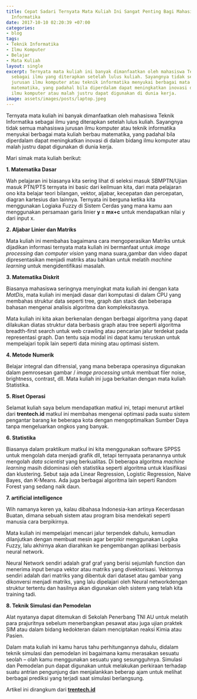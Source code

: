 ```yaml
---
title: Cepat Sadari Ternyata Mata Kuliah Ini Sangat Penting Bagi Mahasiswa Teknik
  Informatika
date: 2017-10-10 02:20:39 +07:00
categories:
- blog
tags:
- Teknik Informatika
- Ilmu Komputer
- Belajar
- Mata Kuliah
layout: single
excerpt: Ternyata mata kuliah ini banyak dimanfaatkan oleh mahasiswa Teknik Informatika
  sebagai ilmu yang diterapkan setelah lulus kuliah. Sayangnya tidak semua mahasiswa
  jurusan ilmu komputer atau teknik informatika menyukai berbagai mata kuliah berbau
  matematika, yang padahal bila diperdalam dapat meningkatkan inovasi di dalam bidang
  ilmu komputer atau malah justru dapat digunakan di dunia kerja.
image: assets/images/posts/laptop.jpeg
---
```


Ternyata mata kuliah ini banyak dimanfaatkan oleh mahasiswa Teknik Informatika sebagai ilmu yang diterapkan setelah lulus kuliah. Sayangnya tidak semua mahasiswa jurusan ilmu komputer atau teknik informatika menyukai berbagai mata kuliah berbau matematika, yang padahal bila diperdalam dapat meningkatkan inovasi di dalam bidang ilmu komputer atau malah justru dapat digunakan di dunia kerja.

Mari simak mata kuliah berikut:

**1. Matematika Dasar**
 
Wah pelajaran ini biasanya kita sering lihat di seleksi masuk SBMPTN/Ujian masuk PTN/PTS ternyata ini basic dari keilmuan kita, dari mata pelajaran ono kita belajar teori bilangan, vektor, aljabar, kecepatan dan percepatan, diagran kartesius dan lainnya. Ternyata ini berguna ketika kita menggunakan Logiaka Fuzzy di Sistem Cerdas yang mana kamu aan menggunakan persamaan garis linier **y = mx+c** untuk mendapatkan nilai y dari input x.

**2. Aljabar Linier dan Matriks**

Mata kuliah ini membahas bagaimana cara mengoperasikan Matriks untuk dijadikan informasi ternyata mata kuliah ini bermanfaat untuk _image processing_ dan _computer vision_ yang mana suara,gambar dan video dapat dipresentasikan menjadi matriks atau bahkan untuk melatih _machine learning_ untuk mengidentifikasi masalah.

**3. Matematika Diskrit**

Biasanya mahasiswa seringnya menyingkat mata kuliah ini dengan kata _MatDis_, mata kuliah ini menjadi dasar dari komputasi di dalam CPU yang membahas struktur data seperti tree, graph dan stack dan beberapa bahasan mengenai analisis algoritma dan kompleksitasnya.

Mata kuliah ini kita akan berkenalan dengan berbagai algoritma yang dapat dilakukan diatas struktur data berbasis graph atau tree seperti algoritma breadth-first search untuk web crawling atau pencarian jalur terdekat pada representasi graph. Dan tentu saja modal ini dapat kamu teruskan untuk mempelajari topik lain seperti data mining atau optimasi sistem.

**4. Metode Numerik**

Belajar integral dan difrensial, yang mana beberapa operasinya digunakan dalam pemrosesan gambar / _image processing_ untuk membuat filer noise, brightness, contrast, dll. Mata kuliah ini juga berkaitan dengan mata kuliah Statistika.

**5. Riset Operasi**

Selamat kuliah saya belum mendapatkan matkul ini, tetapi menurut artikel dari **trentech.id** matkul ini membahas mengenai optimasi pada suatu sistem pengantar barang ke beberapa kota dengan mengoptimalkan Sumber Daya tanpa mengeluarkan ongkos yang banyak.

**6. Statistika**

Biasanya dalam praktikum matkul ini kita menggunakan software SPPSS untuk mengolah data menjadi grafik dll, tetapi ternyaata peranannya untuk mengolah _data scientist_ yang berkualitas. Di beberapa algoritma _machine learning_ masih didominasi oleh statistika seperti algoritma untuk klasifikasi dan klustering. Sebut saja ada Linear Regression, Logistic Regression, Naive Bayes, dan K-Means. Ada juga berbagai algoritma lain seperti Random Forest yang sedang naik daun.

**7. artificial intelligence**

Wih namanya keren ya, kalau dibahasa Indonesia-kan artinya Kecerdasan Buatan, dimana sebuah sistem atau program bisa mendekati seperti manusia cara berpikirnya.

Mata kuliah ini mempelajari mencari jalur terpendek dahulu, kemudian dilanjutkan dengan membuat mesin agar berpikir menggunakan Logika Fuzzy, lalu akhirnya akan diarahkan ke pengembangan aplikasi berbasis neural network.

Neural Network sendiri adalah graf graf yang berisi sejumlah function dan menerima input berupa vektor atau matriks yang divektorisasi. Vektornya sendiri adalah dari matriks yang dibentuk dari dataset atau gambar yang dikonversi menjadi matriks, yang lalu dipelajari oleh Neural networkdengan struktur tertentu dan hasilnya akan digunakan oleh sistem yang telah kita training tadi.

**8. Teknik Simulasi dan Pemodelan**

Alat nyatanya dapat ditemukan di Sekolah Penerbang TNI AU untuk melatih para prajuritnya sebelum menerbangkan pesawat atau juga ujian praktek SIM atau dalam bidang kedokteran dalam menciptakan reaksi Kimia atau Pasien.

Dalam mata kuliah ini kamu harus tahu perhitungannya dahulu, didalam  teknik simulasi dan pemodelan ini bagaimana kamu merasakan sesuatu seolah – olah kamu menggunakan sesuatu yang sesungguhnya. Simulasi dan Pemodelan pun dapat digunakan untuk melakukan perkiraan terhadap suatu antrian pengunjung dan menjalankkan beberap ajam untuk melihat berbagai prediksi yang terjadi saat simulasi berlangsung.

Artikel ini dirangkum dari **[trentech.id](https://www.trentech.id/ini-dia-mata-kuliah-matematika-yang-bermanfaat-untuk-lulusan-ilmu-komputer/)**
